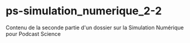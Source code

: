# ps-simulation_numerique_2-2

Contenu de la seconde partie d'un dossier sur la Simulation Numérique pour Podcast Science